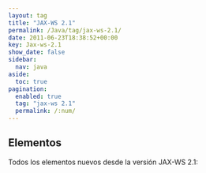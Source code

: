 ```yaml
---
layout: tag
title: "JAX-WS 2.1"
permalink: /Java/tag/jax-ws-2.1/
date: 2011-06-23T18:38:52+00:00
key: Jax-ws-2.1
show_date: false
sidebar:
  nav: java
aside:
  toc: true
pagination: 
  enabled: true
  tag: "jax-ws 2.1"
  permalink: /:num/    
---
```


<h2>Elementos</h2>
Todos los elementos nuevos desde la versión JAX-WS 2.1: